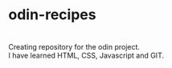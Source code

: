 # odin-recipes
#
Creating repository for the odin project. 	
I have learned HTML, CSS, Javascript and GIT.